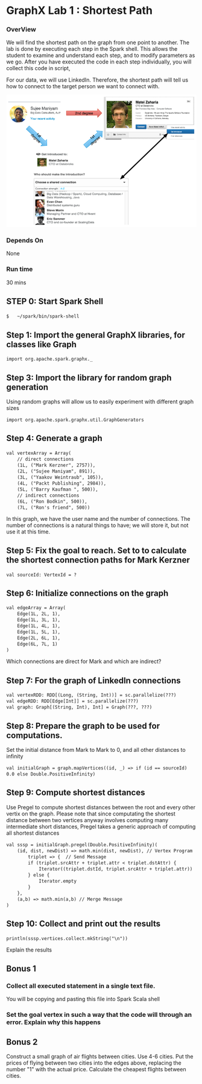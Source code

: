 GraphX Lab 1 : Shortest Path
============================

### OverView
We will find the shortest path on the graph from one point to another. The lab is done by executing each step
in the Spark shell. This allows the student to examine and understand each step, and to modify parameters as we go.
After you have executed the code in each step individually, you will collect this code in script, 

For our data, we will use LinkedIn. Therefore, the shortest path will tell us how to connect to the target person
we want to connect with.

![LinkedIn Introductions](../../images/graphx-connections.png)

### Depends On 
None

### Run time
30 mins


## STEP 0: Start Spark Shell
```bash
$   ~/spark/bin/spark-shell
```

## Step 1: Import the general GraphX libraries, for classes like Graph
 
    import org.apache.spark.graphx._
    
## Step 3: Import the library for random graph generation

Using random graphs will allow us to easily experiment with different graph sizes
    
    import org.apache.spark.graphx.util.GraphGenerators
    
## Step 4: Generate a graph

    val vertexArray = Array(
        // direct connections
        (1L, ("Mark Kerzner", 2757)),
        (2L, ("Sujee Maniyam", 891)),
        (3L, ("Yaakov Weintraub", 105)),
        (4L, ("Packt Publishing", 2984)),
        (5L, ("Barry Kaufman ", 500)),
        // indirect connections
        (6L, ("Ron Bodkin", 500)),
        (7L, ("Ron's friend", 500))
        
In this graph, we have the user name and the number of connections. The number of connections is a natural things to have; 
we will store it, but not use it at this time.
        
## Step 5: Fix the goal to reach. Set to to calculate the shortest connection paths for Mark Kerzner

    val sourceId: VertexId = ?
    
## Step 6: Initialize connections on the graph

    val edgeArray = Array(
        Edge(1L, 2L, 1),
        Edge(1L, 3L, 1),
        Edge(1L, 4L, 1),
        Edge(1L, 5L, 1),
        Edge(2L, 6L, 1),
        Edge(6L, 7L, 1)
    )

Which connections are direct for Mark and which are indirect?

## Step 7: For the graph of LinkedIn connections

    val vertexRDD: RDD[(Long, (String, Int))] = sc.parallelize(???)
    val edgeRDD: RDD[Edge[Int]] = sc.parallelize(???)
    val graph: Graph[(String, Int), Int] = Graph(???, ???)
    
## Step 8: Prepare the graph to be used for computations.

Set the initial distance from Mark to Mark to 0, and all other distances to infinity

    val initialGraph = graph.mapVertices((id, _) => if (id == sourceId) 0.0 else Double.PositiveInfinity)

## Step 9: Compute shortest distances

Use Pregel to compute shortest distances between the root and every other vertix on the graph. 
Please note that since computating the shortest distance between two vertices anyway involves computing many intermediate short distances,
Pregel takes a generic approach of computing all shortest distances

    val sssp = initialGraph.pregel(Double.PositiveInfinity)(
        (id, dist, newDist) => math.min(dist, newDist), // Vertex Program
            triplet => {  // Send Message
            if (triplet.srcAttr + triplet.attr < triplet.dstAttr) {
                Iterator((triplet.dstId, triplet.srcAttr + triplet.attr))
            } else {
                Iterator.empty
            }
        },
        (a,b) => math.min(a,b) // Merge Message
    )
    
## Step 10: Collect and print out the results
 
    println(sssp.vertices.collect.mkString("\n"))
    
Explain the results
    
## Bonus 1
 
### Collect all executed statement in a single text file.

You will be copying and pasting this file into Spark Scala shell

### Set the goal vertex in such a way that the code will through  an error. Explain why this happens

## Bonus 2
 
Construct a small graph of air flights between cities. Use 4-6 cities. Put the prices of flying
between two cities into the edges above, replacing the number "1" with the actual price.
Calculate the cheapest flights between cities.